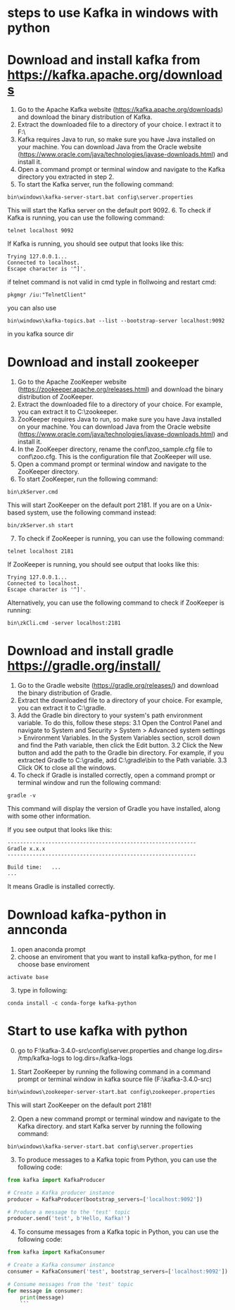 # steps to use Kafka in windows with python

# Download and install kafka from https://kafka.apache.org/downloads

1. Go to the Apache Kafka website (https://kafka.apache.org/downloads) and download the binary distribution of Kafka.
2. Extract the downloaded file to a directory of your choice. I extract it to F:\
3. Kafka requires Java to run, so make sure you have Java installed on your machine. You can download Java from the Oracle
   website (https://www.oracle.com/java/technologies/javase-downloads.html) and install it.
4. Open a command prompt or terminal window and navigate to the Kafka directory you extracted in step 2.
5. To start the Kafka server, run the following command:

```shell
bin\windows\kafka-server-start.bat config\server.properties
```

This will start the Kafka server on the default port 9092. 6. To check if Kafka is running, you can use the following command:

```shell
telnet localhost 9092
```

If Kafka is running, you should see output that looks like this:

```
Trying 127.0.0.1...
Connected to localhost.
Escape character is '^]'.
```

if telnet command is not valid in cmd
typle in flollwoing and restart cmd:

```
pkgmgr /iu:"TelnetClient"
```

you can also use

```
bin\windows\kafka-topics.bat --list --bootstrap-server localhost:9092
```

in you kafka source dir

# Download and install zookeeper

1. Go to the Apache ZooKeeper website (https://zookeeper.apache.org/releases.html) and download the binary distribution of ZooKeeper.
2. Extract the downloaded file to a directory of your choice. For example, you can extract it to C:\zookeeper.
3. ZooKeeper requires Java to run, so make sure you have Java installed on your machine. You can download Java from the Oracle website (https://www.oracle.com/java/technologies/javase-downloads.html) and install it.
4. In the ZooKeeper directory, rename the conf\zoo_sample.cfg file to conf\zoo.cfg. This is the configuration file that ZooKeeper will use.
5. Open a command prompt or terminal window and navigate to the ZooKeeper directory.
6. To start ZooKeeper, run the following command:

```
bin\zkServer.cmd
```

This will start ZooKeeper on the default port 2181. If you are on a Unix-based system, use the following command instead:

```
bin/zkServer.sh start
```

7. To check if ZooKeeper is running, you can use the following command:

```
telnet localhost 2181
```

If ZooKeeper is running, you should see output that looks like this:

```
Trying 127.0.0.1...
Connected to localhost.
Escape character is '^]'.
```

Alternatively, you can use the following command to check if ZooKeeper is running:

```
bin\zkCli.cmd -server localhost:2181
```

# Download and install gradle https://gradle.org/install/

1. Go to the Gradle website (https://gradle.org/releases/) and download the binary distribution of Gradle.
2. Extract the downloaded file to a directory of your choice. For example, you can extract it to C:\gradle.
3. Add the Gradle bin directory to your system's path environment variable. To do this, follow these steps:
   3.1 Open the Control Panel and navigate to System and Security > System > Advanced system settings > Environment Variables.
   In the System Variables section, scroll down and find the Path variable, then click the Edit button.
   3.2 Click the New button and add the path to the Gradle bin directory. For example, if you extracted Gradle to C:\gradle, add C:\gradle\bin to the Path variable.
   3.3 Click OK to close all the windows.
4. To check if Gradle is installed correctly, open a command prompt or terminal window and run the following command:

```
gradle -v
```

This command will display the version of Gradle you have installed, along with some other information.

If you see output that looks like this:

```
------------------------------------------------------------
Gradle x.x.x
------------------------------------------------------------

Build time:   ...
...
```

It means Gradle is installed correctly.

# Download kafka-python in annconda

1.  open anaconda prompt
2.  choose an enviroment that you want to install kafka-python, for me I choose base enviroment

```
activate base
```

3.  type in following:

```
conda install -c conda-forge kafka-python
```

# Start to use kafka with python

0. go to F:\kafka-3.4.0-src\config\server.properties and change
   log.dirs= /tmp/kafka-logs
   to
   log.dirs=/kafka-logs

1. Start ZooKeeper by running the following command in a command prompt or terminal window
   in kafka source file (F:\kafka-3.4.0-src)

```
bin\windows\zookeeper-server-start.bat config\zookeeper.properties
```

This will start ZooKeeper on the default port 2181!

2. Open a new command prompt or terminal window and navigate to the Kafka directory. and start Kafka server by running the following command:

```
bin\windows\kafka-server-start.bat config\server.properties
```

3. To produce messages to a Kafka topic from Python, you can use the following code:

```python
from kafka import KafkaProducer

# Create a Kafka producer instance
producer = KafkaProducer(bootstrap_servers=['localhost:9092'])

# Produce a message to the 'test' topic
producer.send('test', b'Hello, Kafka!')
```

4. To consume messages from a Kafka topic in Python, you can use the following code:

````python
from kafka import KafkaConsumer

# Create a Kafka consumer instance
consumer = KafkaConsumer('test', bootstrap_servers=['localhost:9092'])

# Consume messages from the 'test' topic
for message in consumer:
    print(message)
    ```
````
